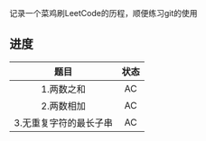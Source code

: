 记录一个菜鸡刷LeetCode的历程，顺便练习git的使用


## 进度
| 题目            | 状态  |
|:-------------:|:---:|
| 1\.两数之和       | AC  |
| 2\.两数相加       | AC  |
| 3\.无重复字符的最长子串 | AC  |